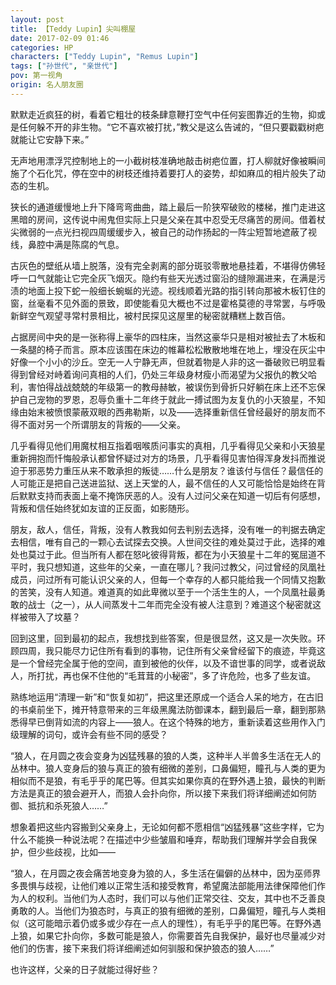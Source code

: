 ```yaml
---
layout: post
title: 【Teddy Lupin】尖叫棚屋
date: 2017-02-09 01:46
categories: HP
characters: ["Teddy Lupin", "Remus Lupin"]
tags: ["孙世代", "亲世代"]
pov: 第一视角
origin: 名人朋友圈
---
```


默默走近疯狂的树，看着它粗壮的枝条肆意鞭打空气中任何妄图靠近的生物，抑或是任何躲不开的非生物。“它不喜欢被打扰，”教父是这么告诫的，“但只要戳戳树疤就能让它安静下来。”

无声地用漂浮咒控制地上的一小截树枝准确地敲击树疤位置，打人柳就好像被瞬间施了个石化咒，停在空中的树枝还维持着要打人的姿势，却如麻瓜的相片般失了动态的生机。

狭长的通道缓慢地上升下降弯弯曲曲，踏上最后一阶狭窄破败的楼梯，推门走进这黑暗的房间，这传说中闹鬼但实际上只是父亲在其中忍受无尽痛苦的房间。借着杖尖微弱的一点光扫视四周缓缓步入，被自己的动作扬起的一阵尘短暂地遮蔽了视线，鼻腔中满是陈腐的气息。

古灰色的壁纸从墙上脱落，没有完全剥离的部分斑驳零散地悬挂着，不堪得仿佛轻呼一口气就能让它完全灰飞烟灭。隐约有些天光透过窗沿的缝隙漏进来，在满是污渍的地面上投下蛇一般细长蜿蜒的光迹。视线顺着光路的指引转向那被木板钉住的窗，丝毫看不见外面的景致，即使能看见大概也不过是霍格莫德的寻常罢，与呼吸新鲜空气观望寻常村景相比，被村民探见这屋里的秘密就糟糕上数百倍。

占据房间中央的是一张称得上豪华的四柱床，当然这豪华只是相对被扯去了木板和一条腿的椅子而言。原本应该围在床边的帷幕松松散散地堆在地上，埋没在灰尘中好像一个小小的沙丘。空无一人宁静无声，但就着物是人非的这一番破败已明显看得到曾经对峙着询问真相的人们，仍处三年级身材瘦小而渴望为父报仇的教父哈利，害怕得战战兢兢的年级第一的教母赫敏，被误伤到骨折只好躺在床上还不忘保护自己宠物的罗恩，忍辱负重十二年终于就此一搏试图为友复仇的小天狼星，不知缘由始末被愤恨蒙蔽双眼的西弗勒斯，以及——选择重新信任曾经最好的朋友而不得不面对另一个所谓朋友的背叛的——父亲。

几乎看得见他们用魔杖相互指着咽喉质问事实的真相，几乎看得见父亲和小天狼星重新拥抱而忏悔般承认都曾怀疑过对方的场景，几乎看得见害怕得浑身发抖而推说迫于邪恶势力重压从来不敢承担的叛徒……什么是朋友？谁该付与信任？最信任的人可能正是把自己送进监狱、送上天堂的人，最不信任的人又可能恰恰是始终在背后默默支持而表面上毫不掩饰厌恶的人。没有人过问父亲在知道一切后有何感想，背叛和信任始终犹如友谊的正反面，如影随形。

朋友，敌人，信任，背叛，没有人教我如何去判别去选择，没有唯一的判据去确定去相信，唯有自己的一颗心去试探去交换。人世间交往的难处莫过于此，选择的难处也莫过于此。但当所有人都在怒叱彼得背叛，都在为小天狼星十二年的冤屈道不平时，我只想知道，这些年的父亲，一直在哪儿？我问过教父，问过曾经的凤凰社成员，问过所有可能认识父亲的人，但每一个幸存的人都只能给我一个同情又抱歉的苦笑，没有人知道。难道真的如此卑微以至于一个活生生的人，一个凤凰社最勇敢的战士（之一），从人间蒸发十二年而完全没有被人注意到？难道这个秘密就这样被带入了坟墓？

回到这里，回到最初的起点，我想找到些答案，但是很显然，这又是一次失败。环顾四周，我只能尽力记住所有看到的事物，记住所有父亲曾经留下的痕迹，毕竟这是一个曾经完全属于他的空间，直到被他的伙伴，以及不谙世事的同学，或者说敌人，所打扰，再也保不住他的“毛茸茸的小秘密”，多了许危险，也多了些友谊。

熟练地运用“清理一新”和“恢复如初”，把这里还原成一个适合人呆的地方，在古旧的书桌前坐下，摊开特意带来的三年级黑魔法防御课本，翻到最后一章，翻到那熟悉得早已倒背如流的内容上——狼人。在这个特殊的地方，重新读着这些用作入门级理解的词句，或许会有些不同的感受？

“狼人，在月圆之夜会变身为凶猛残暴的狼的人类，这种半人半兽多生活在无人的丛林中。狼人变身后的狼与真正的狼有细微的差别，口鼻偏短，瞳孔与人类的更为相似而不是狼，有毛乎乎的尾巴等。但其实如果你真的在野外遇上狼，最快的判断方法是真正的狼会避开人，而狼人会扑向你，所以接下来我们将详细阐述如何防御、抵抗和杀死狼人……”

想象着把这些内容搬到父亲身上，无论如何都不愿相信“凶猛残暴”这些字样，它为什么不能换一种说法呢？在描述中少些皱眉和唾弃，帮助我们理解并学会自我保护，但少些歧视，比如——

“狼人，在月圆之夜会痛苦地变身为狼的人，多生活在偏僻的丛林中，因为巫师界多畏惧与歧视，让他们难以正常生活和接受教育，希望魔法部能用法律保障他们作为人的权利。当他们为人态时，我们可以与他们正常交往、交友，其中也不乏善良勇敢的人。当他们为狼态时，与真正的狼有细微的差别，口鼻偏短，瞳孔与人类相似（这可能暗示着仍或多或少存在一点人的理性），有毛乎乎的尾巴等。在野外遇上狼，如果它扑向你，多数可能是狼人，你需要首先自我保护，最好也尽量减少对他们的伤害，接下来我们将详细阐述如何驯服和保护狼态的狼人……”

也许这样，父亲的日子就能过得好些？
